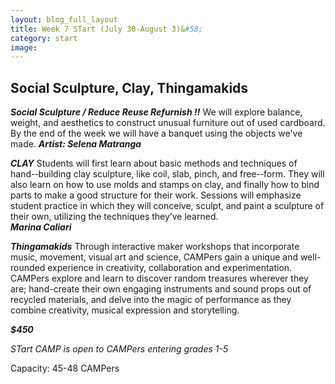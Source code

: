 ```yaml
---
layout: blog_full_layout
title: Week 7 STart (July 30-August 3)&#58; 
category: start
image: 
---
```



##  Social Sculpture, Clay, Thingamakids


**_Social Sculpture / Reduce Reuse Refurnish !!_**
We will explore balance, weight, and aesthetics to construct unusual furniture out of used cardboard. By the end of the week we will have a banquet using the objects we've made. 
**_Artist: Selena Matranga_**


**_CLAY_**
Students  will  first  learn  about  basic  methods  and  techniques  of  hand-­‐building clay sculpture, like coil, slab, pinch, and free-­‐form. They will also learn on how to use molds and stamps on clay, and finally how to bind parts to make a good structure for their work.
Sessions will emphasize student practice in which they will conceive, sculpt, and paint a sculpture of their own, utilizing the techniques they’ve learned.   
**_Marina Caliari_**


**_Thingamakids_**
Through interactive maker workshops that incorporate music, movement, visual art and science, CAMPers gain a unique and well-rounded experience in creativity, collaboration and experimentation. CAMPers explore and learn to discover random treasures wherever they are; hand-create their own engaging instruments and sound props out of recycled materials, and delve into the magic of performance as they combine creativity, musical expression and storytelling.


**_$450_**

*STart CAMP is open to CAMPers entering grades 1-5*

Capacity: 45-48 CAMPers